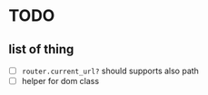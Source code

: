 # TODO

## list of thing

 - [ ] `router.current_url?` should supports also path
 - [ ] helper for dom class
